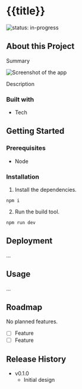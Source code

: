 # {{title}}

![status: in-progress](https://img.shields.io/badge/status-in--progress-green)

## About this Project

Summary

![Screenshot of the app](./screenshot.png)

Description

### Built with

- Tech

## Getting Started

### Prerequisites

- Node

### Installation

1. Install the dependencies.

```
npm i
```

2. Run the build tool.

```
npm run dev
```

## Deployment

...

## Usage

...

## Roadmap

No planned features.

- [ ] Feature
- [ ] Feature

## Release History

- v0.1.0
  - Initial design
